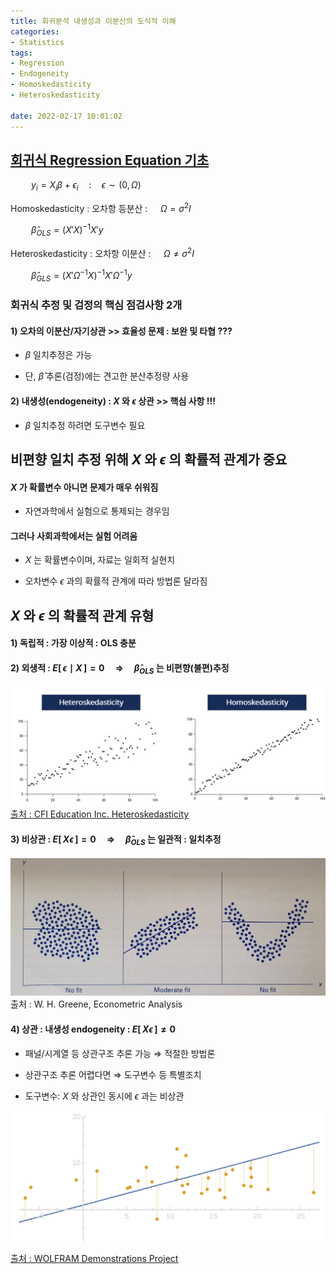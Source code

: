 ```yaml
---
title: 회귀분석 내생성과 이분산의 도식적 이해
categories: 
- Statistics
tags:
- Regression
- Endogeneity
- Homoskedasticity
- Heteroskedasticity

date: 2022-02-17 10:01:02
---
```


## [회귀식 Regression Equation 기초](/statistics/regression)

$\quad \quad y_i = X_i \beta + \epsilon_i \quad : \quad \epsilon \sim (0, \Omega)$

Homoskedasticity : 오차항 등분산 : $\quad \Omega = \sigma^2 I$
  
$\quad \quad \hat\beta_{OLS} = (X'X)^{-1}X'y$

Heteroskedasticity : 오차항 이분산 : $\quad \Omega \ne \sigma^2 I$

$\quad \quad \hat\beta_{GLS} = (X'\Omega^{-1}X)^{-1}X'\Omega^{-1}y$

### 회귀식 추정 및 검정의 핵심 점검사항 2개

#### 1) 오차의 이분산/자기상관 >> 효율성 문제 : 보완 및 타협 ???

- $\beta$ 일치추정은 가능

- 단, $\hat \beta$ 추론(검정)에는 견고한 분산추정량 사용

#### 2) 내생성(endogeneity) : $X$ 와 $\epsilon$ 상관 >> 핵심 사항 !!!

- $\beta$ 일치추정 하려면 도구변수 필요

## 비편향 일치 추정 위해 $X$ 와 $\epsilon$ 의 확률적 관계가 중요

#### $X$ 가 확률변수 아니면 문제가 매우 쉬워짐

- 자연과학에서 실험으로 통제되는 경우임

#### 그러나 사회과학에서는 실험 어려움

- $X$ 는 확률변수이며, 자료는 일회적 실현치

- 오차변수 $\epsilon$ 과의 확률적 관계에 따라 방법론 달라짐


## $X$ 와 $\epsilon$ 의 확률적 관계 유형

#### 1) 독립적 : 가장 이상적 : **OLS** 충분

#### 2) 외생적 : $E[\,\epsilon \mid X\,] = 0 \quad \Rightarrow \quad \hat\beta_{OLS}$ 는 비편향(불편)추정 

![Homo- vs Hetero-skedasticity](/assets/img/homo_hetero_cfi.png)
[출처 : CFI Education Inc. Heteroskedasticity](https://corporatefinanceinstitute.com/resources/knowledge/other/heteroskedasticity/)

#### 3) 비상관 : $E[\,X\epsilon\,] = 0 \quad \Rightarrow \quad \hat\beta_{OLS}$ 는 일관적 : 일치추정

![Not Correlated](/assets/img/not_correlated.jpg)
출처 : W. H. Greene, Econometric Analysis

 
#### 4) 상관 : 내생성 endogeneity : $E[\,X\epsilon\,] \ne 0$ 

- 패널/시계열 등 상관구조 추론 가능 $\Rightarrow$ 적절한 방법론   

- 상관구조 추론 어렵다면 $\Rightarrow$ 도구변수 등 특별조치  

- 도구변수: $X$ 와 상관인 동시에 $\epsilon$ 과는 비상관  

![Endogeneity](/assets/img/endogeneity.png)

[출처 : WOLFRAM Demonstrations Project](https://demonstrations.wolfram.com/EndogeneityBias/)
